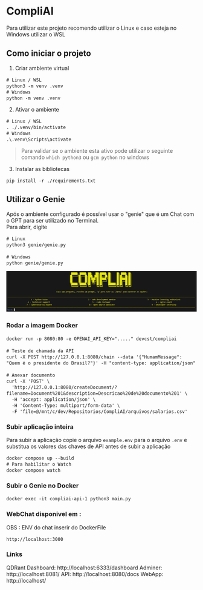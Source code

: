 # CompliAI
Para utilizar este projeto recomendo utilizar o Linux e caso esteja no Windows utilizar o WSL  
  
## Como iniciar o projeto
1. Criar ambiente virtual
```
# Linux / WSL
python3 -m venv .venv
# Windows
python -m venv .venv
```
2. Ativar o ambiente
```
# Linux / WSL
. ./.venv/bin/activate
# Windows
.\.venv\Scripts\activate
```

> Para validar se o ambiente esta ativo pode utilizar o seguinte comando
> `which python3` ou `gcm python` no windows

3. Instalar as bibliotecas
```
pip install -r ./requirements.txt
```

## Utilizar o Genie
Após o ambiente configurado é possível usar o "genie" que é um Chat com o GPT para ser utilizado no Terminal.  
Para abrir, digite
```
# Linux
python3 genie/genie.py

# Windows
python genie/genie.py
```
![Genie Compliance](./examples/image1.png)

### Rodar a imagem Docker
```
docker run -p 8080:80 -e OPENAI_API_KEY="....." devcst/compliai

# Teste de chamada da API
curl -X POST http://127.0.0.1:8080/chain --data '{"HumamMessage": "Quem é o presidente do Brasil?"}' -H "content-type: application/json"

# Anexar documento
curl -X 'POST' \
  'http://127.0.0.1:8080/createDocument/?filename=Document%201&description=Descricao%20de%20documento%201' \
  -H 'accept: application/json' \
  -H 'Content-Type: multipart/form-data' \
  -F 'file=@/mnt/c/dev/Repositorios/CompliAI/arquivos/salarios.csv'
```

### Subir aplicação inteira
Para subir a aplicação copie o arquivo `example.env` para o arquivo `.env` e substitua os valores das chaves de API antes de subir a aplicação
```
docker compose up --build
# Para habilitar o Watch
docker compose watch
```

### Subir o Genie no Docker
```
docker exec -it compliai-api-1 python3 main.py
```

### WebChat disponivel em :
OBS : ENV do chat inserir do DockerFile
```
http://localhost:3000
```

### Links
QDRant Dashboard: http://localhost:6333/dashboard
Adminer: http://localhost:8081/
API: http://localhost:8080/docs
WebApp: http://localhost/